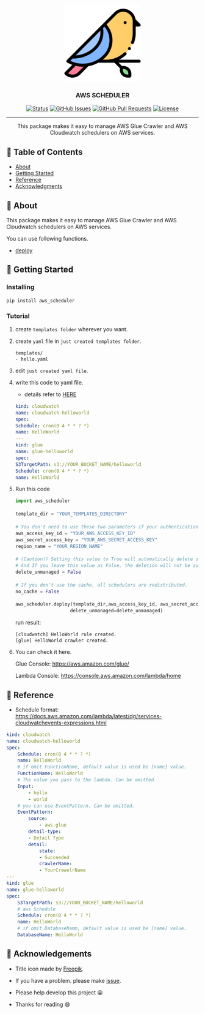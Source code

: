 <p align="center">
  <a href="" rel="noopener">
 <img width=200px height=200px src="./static/icon.png" alt="Project logo" ></a>
 <br>

 
</p>

<h3 align="center">AWS SCHEDULER</h3>

<div align="center">

[![Status](https://img.shields.io/badge/status-active-success.svg)]()
[![GitHub Issues](https://img.shields.io/github/issues/da-huin/aws_scheduler.svg)](https://github.com/da-huin/aws_scheduler/issues)
[![GitHub Pull Requests](https://img.shields.io/github/issues-pr/da-huin/aws_scheduler.svg)](https://github.com/da-huin/aws_scheduler/pulls)
[![License](https://img.shields.io/badge/license-MIT-blue.svg)](/LICENSE)

</div>

---

<p align="center"> This package makes it easy to manage AWS Glue Crawler and AWS Cloudwatch schedulers on AWS services.
    <br> 
</p>

## 📝 Table of Contents

- [About](#about)
- [Getting Started](#getting_started)
- [Reference](#reference)
- [Acknowledgments](#acknowledgement)

## 🧐 About <a name = "about"></a>

This package makes it easy to manage AWS Glue Crawler and AWS Cloudwatch schedulers on AWS services.

You can use following functions.

* [deploy](#deploy)

## 🏁 Getting Started <a name = "getting_started"></a>

### Installing

```
pip install aws_scheduler
```

### Tutorial

1. create `templates folder` wherever you want.

1. create `yaml` file in `just created templates folder`.

    ```
    templates/
    - hello.yaml
    ```

1. edit `just created yaml file`.

1. write this code to yaml file.

    * details refer to [HERE](#yaml)

    ```yaml
    kind: cloudwatch
    name: cloudwatch-helloworld
    spec:
    Schedule: cron(0 4 * * ? *)
    name: HelloWorld
    ---
    kind: glue
    name: glue-helloworld
    spec:
    S3TargetPath: s3://YOUR_BUCKET_NAME/helloworld
    Schedule: cron(0 4 * * ? *)
    name: HelloWorld
    ```

1. Run this code

    ```python
    import aws_scheduler

    template_dir = "YOUR_TEMPLATES_DIRECTORY"

    # You don't need to use these two parameters if your authentication file is in ~/.aws/config.
    aws_access_key_id = "YOUR_AWS_ACCESS_KEY_ID"
    aws_secret_access_key = "YOUR_AWS_SECRET_ACCESS_KEY"
    region_name = "YOUR_REGION_NAME"

    # (Caution!) Setting this value to True will automatically delete unmanaged schedulers from this package. 
    # And If you leave this value as False, the deletion will not be automatic.
    delete_unmanaged = False

    # If you don't use the cache, all schedulers are redistributed.
    no_cache = False

    aws_scheduler.deploy(template_dir,aws_access_key_id, aws_secret_access_key, region_name, no_cache=no_cache,
                        delete_unmanaged=delete_unmanaged)
    ```

    run result:
    ```
    [cloudwatch] HelloWorld rule created.
    [glue] HelloWorld crawler created.
    ```

1. You can check it here.

    Glue Console: https://aws.amazon.com/glue/

    Lambda Console: https://console.aws.amazon.com/lambda/home

## 🎈 Reference <a name="reference"></a>

<a name="yaml"></a>

* Schedule format: https://docs.aws.amazon.com/lambda/latest/dg/services-cloudwatchevents-expressions.html

```yaml
kind: cloudwatch
name: cloudwatch-helloworld
spec:
    Schedule: cron(0 4 * * ? *)
    name: HelloWorld
    # if omit FunctionName, default value is used be [name] value.
    FunctionName: HelloWorld
    # The value you pass to the lambda. Can be omitted.
    Input:
        - hello
        - world
    # you can use EventPattern. Can be omitted.
    EventPattern:
        source:
            - aws.glue
        detail-type:
        - Detail Type
        detail:
            state:
            - Succeeded
            crawlerName:
            - YourCrawelrName
---
kind: glue
name: glue-helloworld
spec:
    S3TargetPath: s3://YOUR_BUCKET_NAME/helloworld
    # aws Schedule
    Schedule: cron(0 4 * * ? *)
    name: HelloWorld
    # if omit DatabaseNamm, default value is used be [name] value.
    DatabaseName: HelloWorld
```

## 🎉 Acknowledgements <a name = "acknowledgement"></a>

- Title icon made by [Freepik](https://www.flaticon.com/kr/authors/freepik).

- If you have a problem. please make [issue](https://github.com/da-huin/aws_scheduler/issues).

- Please help develop this project 😀

- Thanks for reading 😄
